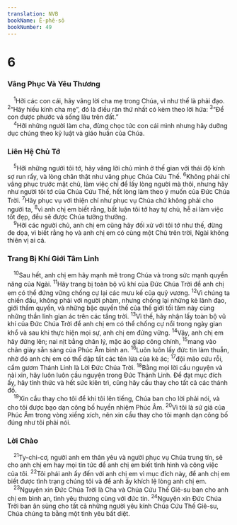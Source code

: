 ```yaml
---
translation: NVB
bookName: Ê-phê-sô 
bookNumber: 49
---
```


<div class="title"><h1>6</h1><h3>Vâng Phục Và Yêu Thương </h3></div>
<span class="verse eph_6_1"> <sup>1</sup>Hỡi các con cái, hãy vâng lời cha mẹ trong Chúa, vì như thế là phải đạo. </span>
<span class="verse eph_6_2"><sup>2</sup>“Hãy hiếu kính cha mẹ”, đó là điều răn thứ nhất có kèm theo lời hứa: </span>
<span class="verse eph_6_3"><sup>3</sup>“Để con được phước và sống lâu trên đất.” <br/></span>
<span class="verse eph_6_4"> <sup>4</sup>Hỡi những người làm cha, đừng chọc tức con cái mình nhưng hãy dưỡng dục chúng theo kỷ luật và giáo huấn của Chúa. <br/></span>
<div class="title"><h3>Liên Hệ Chủ Tớ </h3></div>
<span class="verse eph_6_5"> <sup>5</sup>Hỡi những người tôi tớ, hãy vâng lời chủ mình ở thế gian với thái độ kính sợ run rẩy, và lòng chân thật như vâng phục Chúa Cứu Thế. </span>
<span class="verse eph_6_6"><sup>6</sup>Không phải chỉ vâng phục trước mặt chủ, làm việc chỉ để lấy lòng người mà thôi, nhưng hãy như người tôi tớ của Chúa Cứu Thế, hết lòng làm theo ý muốn của Đức Chúa Trời. </span>
<span class="verse eph_6_7"><sup>7</sup>Hãy phục vụ với thiện chí như phục vụ Chúa chứ không phải cho người ta, </span>
<span class="verse eph_6_8"><sup>8</sup>vì anh chị em biết rằng, bất luận tôi tớ hay tự chủ, hễ ai làm việc tốt đẹp, đều sẽ được Chúa tưởng thưởng. <br/></span>
<span class="verse eph_6_9"> <sup>9</sup>Hỡi các người chủ, anh chị em cũng hãy đối xử với tôi tớ như thế, đừng đe dọa, vì biết rằng họ và anh chị em có cùng một Chủ trên trời, Ngài không thiên vị ai cả. <br/></span>
<div class="title"><h3>Trang Bị Khí Giới Tâm Linh </h3></div>
<span class="verse eph_6_10"> <sup>10</sup>Sau hết, anh chị em hãy mạnh mẽ trong Chúa và trong sức mạnh quyền năng của Ngài. </span>
<span class="verse eph_6_11"><sup>11</sup>Hãy trang bị toàn bộ vũ khí của Đức Chúa Trời để anh chị em có thể đứng vững chống cự lại các mưu kế của quỷ vương. </span>
<span class="verse eph_6_12"><sup>12</sup>Vì chúng ta chiến đấu, không phải với người phàm, nhưng chống lại những kẻ lãnh đạo, giới thẩm quyền, và những bậc quyền thế của thế giới tối tăm này cùng những thần linh gian ác trên các tầng trời. </span>
<span class="verse eph_6_13"><sup>13</sup>Vì thế, hãy nhận lấy toàn bộ vũ khí của Đức Chúa Trời để anh chị em có thể chống cự nổi trong ngày gian khổ và sau khi thực hiện mọi sự, anh chị em đứng vững. </span>
<span class="verse eph_6_14"><sup>14</sup>Vậy, anh chị em hãy đứng lên; nai nịt bằng chân lý, mặc áo giáp công chính, </span>
<span class="verse eph_6_15"><sup>15</sup>mang vào chân giày sẵn sàng của Phúc Âm bình an. </span>
<span class="verse eph_6_16"><sup>16</sup>Luôn luôn lấy đức tin làm thuẫn, nhờ đó anh chị em có thể dập tắt các tên lửa của kẻ ác; </span>
<span class="verse eph_6_17"><sup>17</sup>đội mão cứu rỗi, cầm gươm Thánh Linh là Lời Đức Chúa Trời. </span>
<span class="verse eph_6_18"><sup>18</sup>Bằng mọi lời cầu nguyện và nài xin, hãy luôn luôn cầu nguyện trong Đức Thánh Linh. Để đạt mục đích ấy, hãy tỉnh thức và hết sức kiên trì, cũng hãy cầu thay cho tất cả các thánh đồ. <br/></span>
<span class="verse eph_6_19"> <sup>19</sup>Xin cầu thay cho tôi để khi tôi lên tiếng, Chúa ban cho lời phải nói, và cho tôi được bạo dạn công bố huyền nhiệm Phúc Âm. </span>
<span class="verse eph_6_20"><sup>20</sup>Vì tôi là sứ giả của Phúc Âm trong vòng xiềng xích, nên xin cầu thay cho tôi mạnh dạn công bố đúng như tôi phải nói. <br/></span>
<div class="title"><h3>Lời Chào </h3></div>
<span class="verse eph_6_21"> <sup>21</sup>Ty-chi-cơ, người anh em thân yêu và người phục vụ Chúa trung tín, sẽ cho anh chị em hay mọi tin tức để anh chị em biết tình hình và công việc của tôi. </span>
<span class="verse eph_6_22"><sup>22</sup>Tôi phái anh ấy đến với anh chị em vì mục đích này, để anh chị em biết được tình trạng chúng tôi và để anh ấy khích lệ lòng anh chị em. <br/></span>
<span class="verse eph_6_23"> <sup>23</sup>Nguyện xin Đức Chúa Trời là Cha và Chúa Cứu Thế Giê-su ban cho anh chị em bình an, tình yêu thương cùng với đức tin. </span>
<span class="verse eph_6_24"><sup>24</sup>Nguyện xin Đức Chúa Trời ban ân sủng cho tất cả những người yêu kính Chúa Cứu Thế Giê-su, Chúa chúng ta bằng một tình yêu bất diệt. <br/></span>
